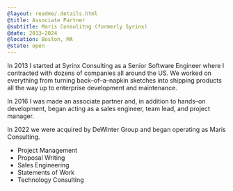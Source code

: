 ```yaml
---
@layout: readme/.details.html
@title: Associate Partner
@subtitle: Maris Consulitng (formerly Syrinx)
@date: 2013–2024
@location: Boston, MA
@state: open
---
```

In 2013 I started at Syrinx Consulting as a Senior Software Engineer where I
contracted with dozens of companies all around the US. We worked on everything
from turning back–of–a–napkin sketches into shipping products all the way up to
enterprise development and maintenance.

In 2016 I was made an associate partner and, in addition to hands–on
development, began acting as a sales engineer, team lead, and project manager.

In 2022 we were acquired by DeWinter Group and began operating as Maris
Consulting.

- Project Management
- Proposal Writing
- Sales Engineering
- Statements of Work
- Technology Consulting
